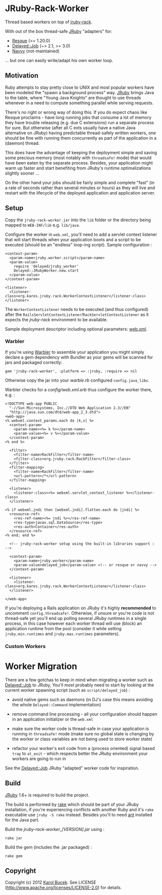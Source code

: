 # JRuby-Rack-Worker

Thread based workers on top of [jruby-rack](http://github.com/jruby/jruby-rack).

With out of the box thread-safe [JRuby](http://jruby.org) "adapters" for: 

* [Resque](http://github.com/defunkt/resque) (>= 1.20.0)
* [Delayed::Job](http://github.com/collectiveidea/delayed_job) (~> 2.1, >= 3.0)
* [Navvy](http://github.com/jeffkreeftmeijer/navvy) (not-maintained)

... but one can easily write/adapt his own worker loop.


## Motivation

Ruby attempts to stay pretty close to UNIX and most popular workers have been 
modeled the "spawn a background process" way. [JRuby](http://jruby.org) brings 
Java to the table, where "Young Java Knights" are thought to use threads 
whenever in a need to compute something parallel while serving requests.

There's no right or wrong way of doing this. If you do expect chaos like Resque
proclaims - have long running jobs that consume a lot of memory they have trouble 
releasing (e.g. due C extensions) run a separate process for sure.
But otherwise (after all C exts usually have a native Java alternative on JRuby) 
having predictable thread-safely written workers, one should be fine with 
running them concurrently as part of the application in a (daemon) thread.

This does have the advantage of keeping the deployment simple and saving some
precious memory (most notably with `threadsafe!` mode) that would have been 
eaten by the separate process. Besides, your application might warm up faster 
and start benefiting from JRuby's runtime optimalizations slightly sooner ...

On the other hand your jobs should be fairly simple and complete "fast" (in a 
rate of seconds rather than several minutes or hours) as they will live and 
restart with the lifecycle of the deployed application and application server.


## Setup

Copy the `jruby-rack-worker.jar` into the `lib` folder or the directory being
mapped to `WEB-INF/lib` e.g. `lib/java`.

Configure the worker in `web.xml`, you'll need to add a servlet context listener
that will start threads when your application boots and a script to be executed
(should be an "endless" loop-ing script). Sample configuration :

    <context-param>
      <param-name>jruby.worker.script</param-name>
      <param-value>
        require 'delayed/jruby_worker'
        Delayed::JRubyWorker.new.start
      </param-value>
    </context-param>

    <listener>
      <listener-class>org.kares.jruby.rack.WorkerContextListener</listener-class>
    </listener>

The `WorkerContextListener` needs to be executed (and thus configured) after the 
`RailsServletContextListener`/`RackServletContextListener` as it expects the 
*jruby-rack* environment to be available.

Sample deployment descriptor including optional parameters:
[web.xml](/kares/jruby-rack-worker/blob/master/src/test/resources/sample.web.xml).

### Warbler

If you're using [Warbler](http://caldersphere.rubyforge.org/warbler) to assemble
your application you might simply declare a gem dependency with Bundler as your
gems will be scanned for jars and packaged correctly:

    gem 'jruby-rack-worker', :platform => :jruby, :require => nil

Otherwise copy the jar into your *warble.rb* configured `config.java_libs`.

Warbler checks for a *config/web.xml.erb* thus configure the worker there, e.g. :

    <!DOCTYPE web-app PUBLIC
      "-//Sun Microsystems, Inc.//DTD Web Application 2.3//EN"
      "http://java.sun.com/dtd/web-app_2_3.dtd">
    <web-app>
    <% webxml.context_params.each do |k,v| %>
      <context-param>
        <param-name><%= k %></param-name>
        <param-value><%= v %></param-value>
      </context-param>
    <% end %>

      <filter>
        <filter-name>RackFilter</filter-name>
        <filter-class>org.jruby.rack.RackFilter</filter-class>
      </filter>
      <filter-mapping>
        <filter-name>RackFilter</filter-name>
        <url-pattern>/*</url-pattern>
      </filter-mapping>

      <listener>
        <listener-class><%= webxml.servlet_context_listener %></listener-class>
      </listener>

    <% if webxml.jndi then [webxml.jndi].flatten.each do |jndi| %>
      <resource-ref>
        <res-ref-name><%= jndi %></res-ref-name>
        <res-type>javax.sql.DataSource</res-type>
        <res-auth>Container</res-auth>
      </resource-ref>
    <% end; end %>

      <!-- jruby-rack-worker setup using the built-in libraries support : -->

      <context-param>
        <param-name>jruby.worker</param-name>
        <param-value>delayed_job</param-value> <!-- or resque or navvy -->
      </context-param>

      <listener>
        <listener-class>org.kares.jruby.rack.WorkerContextListener</listener-class>
      </listener>

    </web-app>


If you're deploying a Rails application on JRuby it's highly **recommended** to 
uncomment `config.threadsafe!`. Otherwise, if unsure or you're code is not 
thread-safe yet you'll end up polling several JRuby runtimes in a single process, 
in this case however each worker thread will use (block) an application runtime 
from the pool (consider it while setting 
`jruby.min.runtimes` and `jruby.max.runtimes` parameters).


### Custom Workers

Worker Migration
================

There are a few gotchas to keep in mind when migrating a worker such as
[Delayed::Job](http://github.com/collectiveidea/delayed_job) to JRuby, You'll
most probably need to start by looking at the current worker spawning script
(such as `script/delayed_job`) :

 * avoid native gems such as daemons (in DJ's case this means avoiding the whole
   `Delayed::Command` implementation)

 * remove command line processing - all your configuration should happen in an
   application initializer or the `web.xml`

 * make sure the worker code is thread-safe in case your application is running
   in `threadsafe!` mode (make sure no global state is changing by the worker or
   class variables are not being used to store worker state)

 * refactor your worker's exit code from a (process oriented) signal based `trap`
   to `at_exit` - which respects better the JRuby environment your workers are
   going to run in


See the [Delayed::Job](/kares/jruby-rack-worker/tree/master/src/main/ruby/delayed)
JRuby "adapted" worker code for inspiration.


## Build

[JRuby](http://jruby.org) 1.6+ is required to build the project.

The build is performed by [rake](http://rake.rubyforge.org) which should be part
of your JRuby installation, if you're experiencing conflicts with another Ruby and
it's `rake` executable use `jruby -S rake` instead.
Besides you'll to need [ant](http://ant.apache.org/) installed for the Java part.

Build the *jruby-rack-worker_[VERSION].jar* using :

    rake jar

Build the gem (includes the .jar packaged) :

    rake gem


## Copyright

Copyright (c) 2012 [Karol Bucek](https://github.com/kares). 
See LICENSE (http://www.apache.org/licenses/LICENSE-2.0) for details.